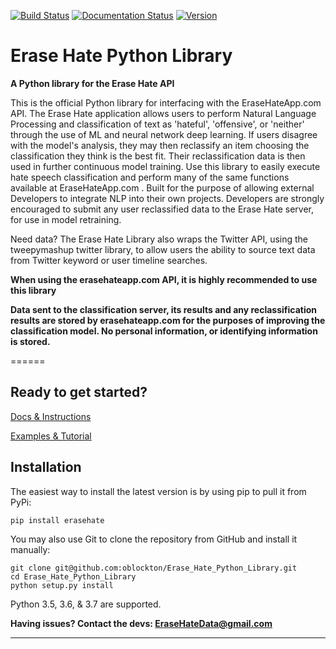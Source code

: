 
[![Build Status](https://img.shields.io/badge/build-passing-brightgreen)](https://github.com/oblockton/Erase-Hate-Versioning)
[![Documentation Status](http://img.shields.io/badge/docs-v1.0.4-brightgreen.svg?style=flat)](https://github.com/oblockton/Erase-Hate-Versioning)
[![Version](https://img.shields.io/badge/version-1.0.4-blue)](https://pypi.org/project/erasehate/)


# Erase Hate Python Library
**A Python library for the Erase Hate API**

This is the official Python library for interfacing with the EraseHateApp.com API. The Erase Hate application allows users to perform Natural Language Processing and classification of text as 'hateful', 'offensive', or 'neither' through the use of ML and neural network deep learning. If users disagree with the model's analysis, they may then reclassify an item choosing the classification they think is the best fit. Their reclassification data is then used in further continuous model training. Use this library to easily execute hate speech classification and perform many of the same functions available at EraseHateApp.com . Built for the purpose of allowing external Developers to integrate NLP into their own projects. Developers are strongly encouraged to submit any user reclassified data to the Erase Hate server, for use in model retraining.   

Need data?
  The Erase Hate Library also wraps the Twitter API, using the tweepymashup twitter library, to allow users the ability to source text data from Twitter keyword or user timeline searches.

**When using the erasehateapp.com API, it is highly recommended to use this library**

**Data sent to the classification server, its results and any reclassification results are stored by erasehateapp.com for the purposes of improving the classification model. No personal information, or identifying information is stored.**

======
## Ready to get started?
[Docs & Instructions](https://github.com/oblockton/Erase_Hate_Python_Library/blob/master/docs/README.md 'Documentation')

[Examples & Tutorial](https://github.com/oblockton/Erase_Hate_Python_Library/tree/master/example 'Examples')

Installation
------------
The easiest way to install the latest version
is by using pip to pull it from PyPi:

  `pip install erasehate`

You may also use Git to clone the repository from
GitHub and install it manually:
  ~~~~
  git clone git@github.com:oblockton/Erase_Hate_Python_Library.git
  cd Erase_Hate_Python_Library
  python setup.py install
  ~~~~

Python 3.5, 3.6, & 3.7 are supported.

**Having issues? Contact the devs: EraseHateData@gmail.com**

---
